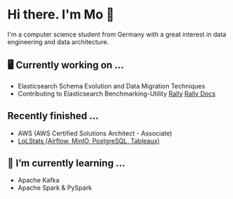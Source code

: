 # Hi there. I'm Mo 👋
I'm a computer science student from Germany with a great interest in data engineering and data architecture.

## 🖥️ Currently working on ...
  * Elasticsearch Schema Evolution and Data Migration Techniques
  * Contributing to Elasticsearch Benchmarking-Utility [Rally](https://github.com/elastic/rally) [Rally Docs](https://esrally.readthedocs.io/en/stable/)
## Recently finished ...
  * AWS (AWS Certified Solutions Architect - Associate)
  * [LoLStats (Airflow, MinIO, PostgreSQL, Tableaux)](https://github.com/MoBoo/LoLStats)
## 🌱 I’m currently learning ...
  * Apache Kafka
  * Apache Spark & PySpark
